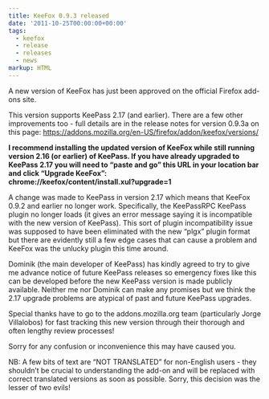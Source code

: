 ```yaml
---
title: KeeFox 0.9.3 released
date: '2011-10-25T00:00:00+00:00'
tags:
  - keefox
  - release
  - releases
  - news
markup: HTML
---
```

<p>A new version of KeeFox has just been approved on the official Firefox add-ons site.
</p>
<p>This version supports KeePass 2.17 (and earlier). There are a few  other improvements too - full details are in the release notes for  version 0.9.3a on this page: <a href="https://addons.mozilla.org/en-US/firefox/addon/keefox/versions/" title="Go to https://addons.mozilla.org/en-US/firefox/addon/keefox/versions/" target="_blank" class="externlink">https://addons.mozilla.org/en-US/firefox/addon/keefox/versions/</a>
</p>
<p><strong>I recommend installing the updated version of KeeFox while  still running version 2.16 (or earlier) of KeePass. If you have already  upgraded to KeePass 2.17 you will need to “paste and go” this URL in  your location bar and click “Upgrade KeeFox”:<br> chrome://keefox/content/install.xul?upgrade=1</strong>
</p>
<p>A change was made to KeePass in version 2.17 which means that KeeFox  0.9.2 and earlier no longer work. Specifically, the KeePassRPC KeePass  plugin no longer loads (it gives an error message saying it is  incompatible with the new version of KeePass). This sort of plugin  incompatibility issue was supposed to have been eliminated with the new  “plgx” plugin format but there are evidently still a few edge cases that  can cause a problem and KeeFox was the unlucky plugin this time around.
</p>
<p>Dominik (the main developer of KeePass) has kindly agreed to try to  give me advance notice of future KeePass releases so emergency fixes  like this can be developed before the new KeePass version is made  publicly available. Neither me nor Dominik can make any promises but we  think the 2.17 upgrade problems are atypical of past and future KeePass  upgrades.
</p>
<p>Special thanks have to go to the addons.mozilla.org team  (particularly Jorge Villalobos) for fast tracking this new version  through their thorough and often lengthy review processes!
</p>
<p>Sorry for any confusion or inconvenience this may have caused you.
</p>
<p>NB: A few bits of text are “NOT TRANSLATED” for non-English users -  they shouldn’t be crucial to understanding the add-on and will be  replaced with correct translated versions as soon as possible. Sorry,  this decision was the lesser of two evils!</p>
